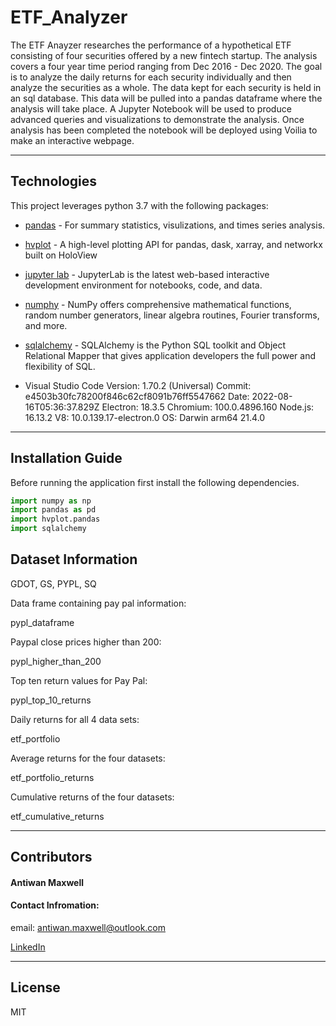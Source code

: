 # ETF_Analyzer

The ETF Anayzer researches the performance of a hypothetical ETF consisting of four securities offered by a new fintech startup. The analysis covers a four year time period ranging from Dec 2016 - Dec 2020. The goal is to analyze the daily returns for each security individually and then analyze the securities as a whole. The data kept for each security is held in an sql database. This data will be pulled into a pandas dataframe where the analysis will take place. A Jupyter Notebook will be used to produce advanced queries and visualizations to demonstrate the analysis. Once analysis has been completed the notebook will be deployed using Voilia to make an interactive webpage. 

---

## Technologies

This project leverages python 3.7 with the following packages:

* [pandas](https://pandas.pydata.org/docs/getting_started/install.html) - For summary statistics, visulizations, and times series analysis.
* [hvplot](https://hvplot.holoviz.org/user_guide/Introduction.html) - A high-level plotting API for pandas, dask, xarray, and networkx built on HoloView
* [jupyter lab](https://jupyter.org/install) - JupyterLab is the latest web-based interactive development environment for notebooks, code, and data.
* [numphy](https://numpy.org/) - NumPy offers comprehensive mathematical functions, random number generators, linear algebra routines, Fourier transforms, and more.
* [sqlalchemy](https://pypi.org/project/SQLAlchemy/) - SQLAlchemy is the Python SQL toolkit and Object Relational Mapper that gives application developers the full power and flexibility of SQL.


* Visual Studio Code Version: 1.70.2 (Universal)
Commit: e4503b30fc78200f846c62cf8091b76ff5547662
Date: 2022-08-16T05:36:37.829Z
Electron: 18.3.5
Chromium: 100.0.4896.160
Node.js: 16.13.2
V8: 10.0.139.17-electron.0
OS: Darwin arm64 21.4.0

---

## Installation Guide

Before running the application first install the following dependencies.

```python
import numpy as np
import pandas as pd
import hvplot.pandas
import sqlalchemy

```

## Dataset Information 

GDOT, GS, PYPL, SQ

Data frame containing pay pal information:

pypl_dataframe

Paypal close prices higher than 200:

pypl_higher_than_200

Top ten return values for Pay Pal:

pypl_top_10_returns

Daily returns for all 4 data sets:

etf_portfolio

Average returns for the four datasets:

etf_portfolio_returns

Cumulative returns of the four datasets:

etf_cumulative_returns


---

## Contributors

#### Antiwan Maxwell
#### Contact Infromation:

email: antiwan.maxwell@outlook.com

[LinkedIn](https://www.linkedin.com/in/antiwan-maxwell-205a11233/)


---

## License

MIT
